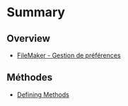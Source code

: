 # Summary

## Overview

* [FileMaker - Gestion de préférences](README.md)

## Méthodes

* [Defining Methods](methods.md)

